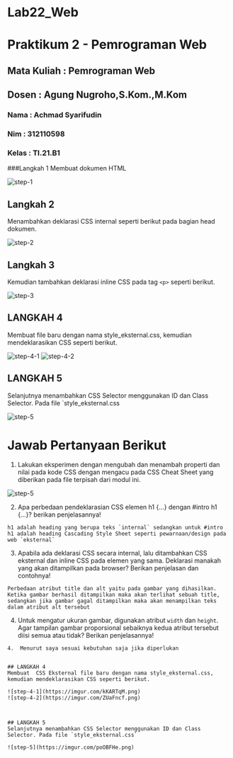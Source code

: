 # Lab22_Web

<h1> Praktikum 2 - Pemrograman Web </h1>
<h2> Mata Kuliah : Pemrograman Web </h2>
<h2> Dosen        : Agung Nugroho,S.Kom.,M.Kom </h2>

<h3> Nama : Achmad Syarifudin </h3>
<h3> Nim  : 312110598 </h3> 
<h3> Kelas : TI.21.B1 </h3>



 ###Langkah 1
 Membuat dokumen HTML
 
 
 
 
  ![step-1](https://imgur.com/9sl4Ced.png)



## Langkah 2
Menambahkan deklarasi CSS internal seperti berikut pada bagian head dokumen. 

![step-2](https://imgur.com/UbP6fBT.png)



## Langkah 3
Kemudian tambahkan deklarasi inline CSS pada tag `<p>` seperti berikut.

![step-3](https://imgur.com/ldUoyeH.png)

## LANGKAH 4
Membuat file baru dengan nama style_eksternal.css, kemudian mendeklarasikan CSS seperti berikut.

![step-4-1](https://imgur.com/kKARTqM.png)
![step-4-2](https://imgur.com/ZUaFncf.png)

## LANGKAH 5
Selanjutnya menambahkan CSS Selector menggunakan ID dan Class Selector. Pada file `style_eksternal.css

![step-5](https://imgur.com/poOBFHe.png)








# Jawab Pertanyaan Berikut
1. Lakukan eksperimen dengan mengubah dan menambah properti dan nilai pada kode CSS
dengan mengacu pada CSS Cheat Sheet yang diberikan pada file terpisah dari modul ini.

![step-5](https://imgur.com/f4gZv4I.png)

2. Apa perbedaan pendeklarasian CSS elemen h1 {...} dengan #intro h1 {...}? berikan
penjelasannya!
```
h1 adalah heading yang berupa teks `internal` sedangkan untuk #intro h1 adalah heading Cascading Style Sheet seperti pewarnaan/design pada web `eksternal`
```
3. Apabila ada deklarasi CSS secara internal, lalu ditambahkan CSS eksternal dan inline CSS pada
elemen yang sama. Deklarasi manakah yang akan ditampilkan pada browser? Berikan
penjelasan dan contohnya!
```
Perbedaan atribut title dan alt yaitu pada gambar yang dihasilkan. Ketika gambar berhasil ditampilkan maka akan terlihat sebuah title, sedangkan jika gambar gagal ditampilkan maka akan menampilkan teks dalam atribut alt tersebut
```
4. Untuk mengatur ukuran gambar, digunakan atribut `width` dan `height`. Agar tampilan gambar proporsional sebaiknya kedua atribut tersebut diisi semua atau tidak? Berikan penjelasannya!
```
4.	Menurut saya sesuai kebutuhan saja jika diperlukan


## LANGKAH 4
Membuat  CSS Eksternal file baru dengan nama style_eksternal.css, kemudian mendeklarasikan CSS seperti berikut.

![step-4-1](https://imgur.com/kKARTqM.png)
![step-4-2](https://imgur.com/ZUaFncf.png)



## LANGKAH 5
Selanjutnya menambahkan CSS Selector menggunakan ID dan Class Selector. Pada file `style_eksternal.css`

![step-5](https://imgur.com/poOBFHe.png)






















